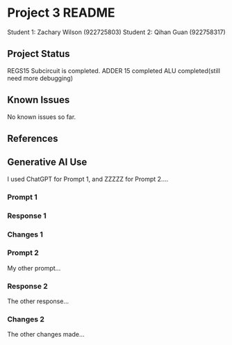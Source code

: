 # Project 3 README

Student 1: Zachary Wilson (922725803)
Student 2: Qihan Guan (922758317)

## Project Status
REGS15 Subcircuit is completed.
ADDER 15 completed
ALU completed(still need more debugging)

## Known Issues
No known issues so far.

## References


## Generative AI Use
I used ChatGPT for Prompt 1, and ZZZZZ for Prompt 2....

### Prompt 1


### Response 1

### Changes 1

### Prompt 2
My other prompt...

### Response 2
The other response...

### Changes 2
The other changes made...
